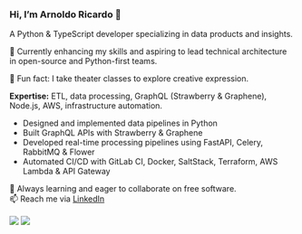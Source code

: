 ### Hi, I’m Arnoldo Ricardo 👋

A Python & TypeScript developer specializing in data products and insights.

🔭 Currently enhancing my skills and aspiring to lead technical architecture in open-source and Python-first teams.

💃 Fun fact: I take theater classes to explore creative expression.

**Expertise:** ETL, data processing, GraphQL (Strawberry & Graphene), Node.js, AWS, infrastructure automation.

- Designed and implemented data pipelines in Python  
- Built GraphQL APIs with Strawberry & Graphene  
- Developed real-time processing pipelines using FastAPI, Celery, RabbitMQ & Flower  
- Automated CI/CD with GitLab CI, Docker, SaltStack, Terraform, AWS Lambda & API Gateway

🌱 Always learning and eager to collaborate on free software.  
📫 Reach me via [LinkedIn](https://www.linkedin.com/in/arnoldoricardo)

<div>
<img align="center" src='https://github-readme-stats.vercel.app/api/top-langs/?username=ArnoldoRicardo&hide=html&layout=compact'>
<img align="center" src='https://github-readme-stats.vercel.app/api?username=ArnoldoRicardo&hide=issues,contribs'>  
</div>
